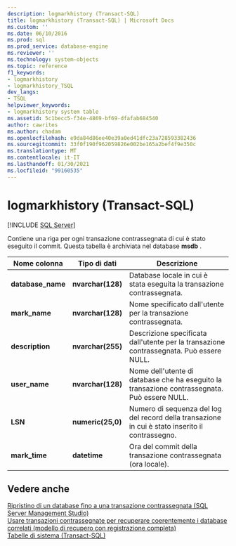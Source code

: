 ```yaml
---
description: logmarkhistory (Transact-SQL)
title: logmarkhistory (Transact-SQL) | Microsoft Docs
ms.custom: ''
ms.date: 06/10/2016
ms.prod: sql
ms.prod_service: database-engine
ms.reviewer: ''
ms.technology: system-objects
ms.topic: reference
f1_keywords:
- logmarkhistory
- logmarkhistory_TSQL
dev_langs:
- TSQL
helpviewer_keywords:
- logmarkhistory system table
ms.assetid: 5c1becc5-f34e-4869-bf69-dfafab684540
author: cawrites
ms.author: chadam
ms.openlocfilehash: e9da84d86ee40e39a0ed41dfc23a728593382436
ms.sourcegitcommit: 33f0f190f962059826e002be165a2bef4f9e350c
ms.translationtype: MT
ms.contentlocale: it-IT
ms.lasthandoff: 01/30/2021
ms.locfileid: "99160535"
---
```

# <a name="logmarkhistory-transact-sql"></a>logmarkhistory (Transact-SQL)
[!INCLUDE [SQL Server](../../includes/applies-to-version/sqlserver.md)]

  Contiene una riga per ogni transazione contrassegnata di cui è stato eseguito il commit. Questa tabella è archiviata nel database **msdb** .  
  

|Nome colonna|Tipo di dati|Descrizione|  
|-----------------|---------------|-----------------|  
|**database_name**|**nvarchar(128)**|Database locale in cui è stata eseguita la transazione contrassegnata.|  
|**mark_name**|**nvarchar(128)**|Nome specificato dall'utente per la transazione contrassegnata.|  
|**description**|**nvarchar(255)**|Descrizione specificata dall'utente per la transazione contrassegnata. Può essere NULL.|  
|**user_name**|**nvarchar(128)**|Nome dell'utente di database che ha eseguito la transazione contrassegnata. Può essere NULL.|  
|**LSN**|**numeric(25,0)**|Numero di sequenza del log del record della transazione in cui è stato inserito il contrassegno.|  
|**mark_time**|**datetime**|Ora del commit della transazione contrassegnata (ora locale).|  
  
## <a name="see-also"></a>Vedere anche  
 [Ripristino di un database fino a una transazione contrassegnata &#40;SQL Server Management Studio&#41;](../../relational-databases/backup-restore/restore-a-database-to-a-marked-transaction-sql-server-management-studio.md)   
 [Usare transazioni contrassegnate per recuperare coerentemente i database correlati &#40;modello di recupero con registrazione completa&#41;](../../relational-databases/backup-restore/use-marked-transactions-to-recover-related-databases-consistently.md)   
 [Tabelle di sistema &#40;Transact-SQL&#41;](../../relational-databases/system-tables/system-tables-transact-sql.md)  
  
  
